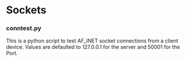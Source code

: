 # Sockets
<h3>conntest.py</h3>
This is a python script to test AF_INET socket connections from a client device. Values are defaulted to 127.0.0.1 for the server and 50001 for the Port.
